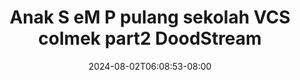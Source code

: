 --- 
title: "Anak S eM P pulang sekolah VCS colmek part2  DoodStream"
description: "   video bokep Anak S eM P pulang sekolah VCS colmek part2  DoodStream simontok full baru"
date: 2024-08-02T06:08:53-08:00
file_code: "c1pljzc525s0"
draft: false
cover: "zq8c0kjzsu8xckra.jpg"
tags: ["Anak", "pulang", "sekolah", "VCS", "colmek", "DoodStream", "bokep-indo", "bokep-viral", "bokep-ig"]
length: 140
fld_id: "1392273"
foldername: "anakskolahomek"
categories: ["anakskolahomek"]
views: 138
---